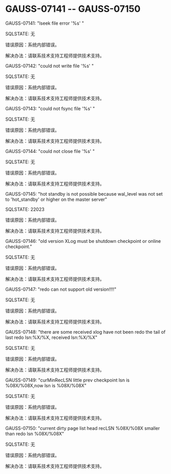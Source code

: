 # GAUSS-07141 -- GAUSS-07150<a name="ZH-CN_TOPIC_0302072887"></a>

GAUSS-07141: "lseek file error '%s' "

SQLSTATE: 无

错误原因：系统内部错误。

解决办法：请联系技术支持工程师提供技术支持。

GAUSS-07142: "could not write file '%s' "

SQLSTATE: 无

错误原因：系统内部错误。

解决办法：请联系技术支持工程师提供技术支持。

GAUSS-07143: "could not fsync file '%s' "

SQLSTATE: 无

错误原因：系统内部错误。

解决办法：请联系技术支持工程师提供技术支持。

GAUSS-07144: "could not close file '%s' "

SQLSTATE: 无

错误原因：系统内部错误。

解决办法：请联系技术支持工程师提供技术支持。

GAUSS-07145: "hot standby is not possible because wal\_level was not set to 'hot\_standby' or higher on the master server"

SQLSTATE: 22023

错误原因：系统内部错误。

解决办法：请联系技术支持工程师提供技术支持。

GAUSS-07146: "old version XLog must be shutdown checkpoint or online checkpoint."

SQLSTATE: 无

错误原因：系统内部错误。

解决办法：请联系技术支持工程师提供技术支持。

GAUSS-07147: "redo can not support old version!!!!"

SQLSTATE: 无

错误原因：系统内部错误。

解决办法：请联系技术支持工程师提供技术支持。

GAUSS-07148: "there are some received xlog have not been redo the tail of last redo lsn:%X/%X, received lsn:%X/%X"

SQLSTATE: 无

错误原因：系统内部错误。

解决办法：请联系技术支持工程师提供技术支持。

GAUSS-07149: "curMinRecLSN little prev checkpoint lsn is %08X/%08X,now lsn is %08X/%08X"

SQLSTATE: 无

错误原因：系统内部错误。

解决办法：请联系技术支持工程师提供技术支持。

GAUSS-07150: "current dirty page list head recLSN %08X/%08X smaller than redo lsn %08X/%08X"

SQLSTATE: 无

错误原因：系统内部错误。

解决办法：请联系技术支持工程师提供技术支持。

